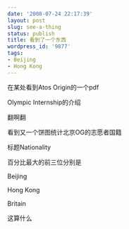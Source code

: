 ```yaml
---
date: '2008-07-24 22:17:39'
layout: post
slug: see-a-thing
status: publish
title: 看到了一个东西
wordpress_id: '9877'
tags:
- Beijing
- Hong Kong
---
```


在某处看到Atos Origin的一个pdf

Olympic Internship的介绍

翻啊翻

看到又一个饼图统计北京OG的志愿者国籍

标题Nationality

百分比最大的前三位分别是

Beijing

Hong Kong

Britain

这算什么
